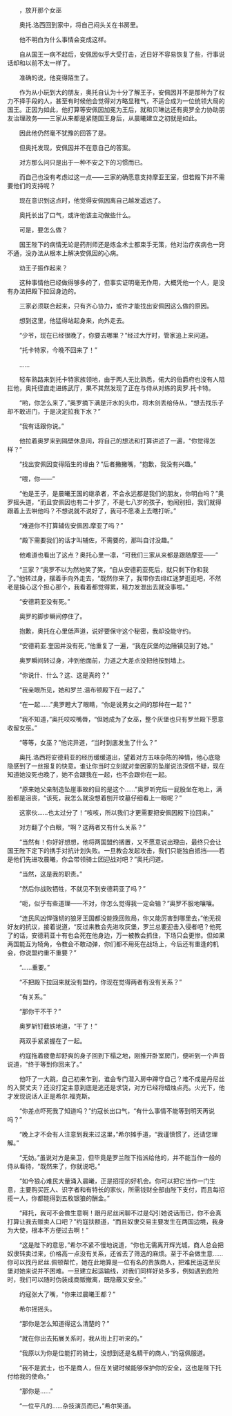 　　，放开那个女巫

　　奥托.洛西回到家中，将自己闷头关在书房里。

　　他不明白为什么事情会变成这样。

　　自从国王一病不起后，安佩因似乎大受打击，近日好不容易恢复了些，行事说话却和以前不太一样了。

　　准确的说，他变得陌生了。

　　作为从小玩到大的朋友，奥托自认为十分了解王子，安佩因并不是那种为了权力不择手段的人，甚至有时候他会觉得对方略显稚气，不适合成为一位统领大局的国王。正因为如此，他打算等安佩因加冕为王后，就和贝琳达还有奥罗全力协助朋友治理政务——三家从来都是紧随国王身后，从晨曦建立之初就是如此。

　　因此他仍然毫不犹豫的回答了是。

　　但奥托发现，安佩因并不在意自己的答案。

　　对方那么问只是出于一种不安之下的习惯而已。

　　而自己也没有考虑过这一点——三家的确愿意支持摩亚王室，但若殿下并不需要他们的支持呢？

　　现在意识到这点时，他觉得安佩因离自己越发遥远了。

　　奥托长出了口气，或许他该主动做些什么。

　　可是，要怎么做？

　　国王陛下的病情无论是药剂师还是炼金术士都束手无策，他对治疗疾病也一窍不通，没办法从根本上解决安佩因的心病。

　　劝王子振作起来？

　　这种事情他已经做得够多的了，但事实证明毫无作用，大概凭他一个人，是没有办法把殿下拉回身边的。

　　三家必须联合起来，只有齐心协力，或许才能找出安佩因这么做的原因。

　　想到这里，他猛得站起身来，向外走去。

　　“少爷，现在已经很晚了，你要去哪里？”经过大厅时，管家追上来问道。

　　“托卡特家，今晚不回来了！”

　　……

　　轻车熟路来到托卡特家族领地，由于两人无比熟悉，偌大的伯爵府也没有人阻拦他，奥托径直走进练武厅，果不其然发现了正在与侍从对练的奥罗.托卡特。

　　“哟，你怎么来了，”奥罗摘下满是汗水的头巾，将木剑丢给侍从，“想去找乐子却不敢进门，于是决定拉我下水？”

　　“我有话跟你说。”

　　他拉着奥罗来到隔壁休息间，将自己的想法和打算讲述了一遍，“你觉得怎样？”

　　“找出安佩因变得陌生的缘由？”后者撇撇嘴，“抱歉，我没有兴趣。”

　　“喂，你——”

　　“他是王子，是晨曦王国的继承者，不会永远都是我们的朋友，你明白吗？”奥罗摇头道，“而且安佩因也有二十岁了，不是七八岁的孩子，他闹别扭，我们就得跟着上去哄他吗？不想说就不说好了，我可不愿凑上去瞎打听。”

　　“难道你不打算辅佐安佩因.摩亚了吗？”

　　“殿下需要我们的话才叫辅佐，不需要的，那叫自讨没趣。”

　　他难道也看出了这点？奥托心里一凛，“可我们三家从来都是跟随摩亚——”

　　“三家？”奥罗不以为然地笑了笑，“自从安德莉亚死后，就只剩下你和我了。”他转过身，摆着手向外走去，“既然你来了，我带你去绯红迷梦逛逛吧，不然老是操心这个担心那个，我看着都觉得累，精力发泄出去就没事啦。”

　　“安德莉亚没有死。”

　　奥罗的脚步瞬间停住了。

　　抱歉，奥托在心里低声道，说好要保守这个秘密，我却没能守约。

　　“安德莉亚.奎因并没有死，”他重复了一遍，“我在灰堡的边陲镇见到了她。”

　　奥罗瞬间转过身，冲到他面前，力道之大差点没把他按到墙上。

　　“你说什、什么？这、这是真的？”

　　“我亲眼所见，她和罗兰.温布顿殿下在一起了。”

　　“在一起……”奥罗瞪大了眼睛，“你是说男女之间的那种在一起？”

　　“我不知道，”奥托咬咬嘴唇，“但她成为了女巫，整个灰堡也只有罗兰殿下愿意收留女巫。”

　　“等等，女巫？”他诧异道，“当时到底发生了什么？”

　　奥托.洛西将安德莉亚的经历缓缓道出，望着对方五味杂陈的神情，他心底隐隐感到了一丝报复的快意。谁让你当时立刻就对奎因家的坠崖说法深信不疑，现在知道她没死也晚了，她不会跟我在一起，也不会跟你在一起。

　　“原来她父亲制造坠崖事故的目的是这个……”奥罗听完后一屁股坐在地上，满脸都是沮丧，“该死，我怎么就没想着刨开坟墓仔细看上一眼呢？”

　　这家伙……也太过分了！“咳咳，所以我们才更需要把安佩因殿下拉回来。”

　　对方翻了个白眼，“啊？这两者又有什么关系？”

　　“当然有！你好好想想，他将两国盟约搁置，又不愿意说出理由，最终只会让国王陛下定下的携手对抗计划失败。一旦教会发起攻击，我们只能独自抵挡——若是他们先进攻晨曦，你会带领骑士团迎战对吧？”奥托问道。

　　“当然，这是我的职责。”

　　“然后你战败牺牲，不就见不到安德莉亚了吗？”

　　“呃，似乎有些道理——不对，你怎么觉得我一定会输？”奥罗不服地嚷嚷。

　　“连民风凶悍强韧的狼牙王国都没能挽回败局，你又能厉害到哪里去，”他无视好友的抗议，接着说道，“反过来教会先进攻灰堡，罗兰总要迎击入侵者吧？他死了的话，安德莉亚十有也会死在他身边，万一被教会抓住，下场只会更惨。但如果两国能互为犄角，令教会不敢动弹，你们都不用死在战场上，今后还有重逢的机会，你说盟约重不重要？”

　　“……重要。”

　　“不把殿下拉回来就没有盟约，你现在觉得两者有没有关系？”

　　“有关系。”

　　“那你干不干？”

　　奥罗斩钉截铁地道，“干了！”

　　两双手紧紧握在了一起。

　　约寇拖着疲惫却舒爽的身子回到下榻之地，刚推开卧室房门，便听到一个声音说道，“终于等到你回来了。”

　　他吓了一大跳，自己初来乍到，谁会专门潜入房中蹲守自己？难不成是丹尼丝的入赘丈夫？还没打定主意到底是逃还是求饶，对方已经将蜡烛点亮。火光下，他才发现说话人正是希尔.福克斯。

　　“你差点吓死我了知道吗？”约寇长出口气，“有什么事情不能等到明天再说吗？”

　　“晚上才不会有人注意到我来过这里，”希尔摊手道，“我谨慎惯了，还请您理解。”

　　“无妨。”虽说对方是亲卫，但毕竟是罗兰陛下指派给他的，并不能当作一般的侍从看待，“既然来了，你就说吧。”

　　“如今狼心难民大量涌入晨曦，正是招揽的好机会。你可以把它当作一门生意，主要购买匠人、识字者和有特长的家伙，所需钱财全部由陛下支付，而且每招揽一人，你都能得到五枚银狼的酬金。”

　　“拜托，我可不会做生意啊！跟丹尼丝闲聊不过是勾引她说话而已，你不会真打算让我去贩卖人口吧？”约寇扶额道，“而且奴隶交易主要发生在两国边境，我身为大使，根本不方便过去啊！”

　　“这是陛下的意思，”希尔不紧不慢地说道，“你也无需离开辉光城，商人总会把奴隶转卖过来，价格高一点没有关系，还省去了筛选的麻烦。至于不会做生意……你可以找丹尼丝.佩顿帮忙，她在此地算是一位有名的贵族商人，把难民运送至灰堡对她来说并不困难。一旦建立起运输线，对我们同样好处多多，例如遇到危险时，我们可以随时伪装成商贩撤离，既隐蔽又安全。”

　　约寇张大了嘴，“你来过晨曦王都？”

　　希尔摇摇头。

　　“那你是怎么知道得这么清楚的？”

　　“就在你出去拓展关系时，我从街上打听来的。”

　　“我原以为你是位能打的骑士，没想到还是名精干的商人，”约寇佩服道。

　　“我不是武士，也不是商人，但在关键时候能够保护你的安全，这也是陛下托付给我的使命。”

　　“那你是……”

　　“一位平凡的……杂技演员而已，”希尔笑道。
